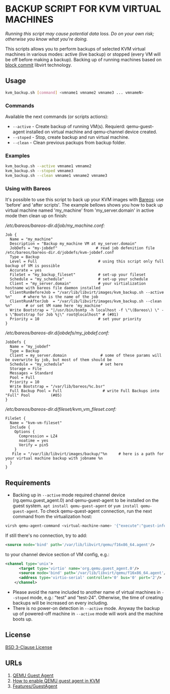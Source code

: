 # BACKUP SCRIPT FOR KVM VIRTUAL MACHINES

*Running this script may cause potential data loss. Do on your own risk; otherwise you know what you're doing.*

This scripts allows you to perform backups of selected KVM virtual machines in various modes: active (live backup) or
stopped (every VM will be off before making a backup). Backing up of running machines based on
[block commit](https://libvirt.org/kbase/internals/incremental-backup.html) libvirt technology.

## Usage

```bash
kvm_backup.sh [command] <vmname1 vmname2 vmname3 ... vmnameN>
```

### Commands

Available the next commands (or scripts actions):

- `--active` - Create backup of running VM(s). Requierd: qemu-guest-agent installed on virtual machine and qemu-channel
  device created.
- `--stoped` - Stop, create backup and run virtual machine.
- `--clean` - Clean previous packups from backup folder.

### Examples

```bash
kvm_backup.sh --active vmname1 vmname2
kvm_backup.sh --stoped vmname3
kvm_backup.sh --clean vmname1 vmname2 vmname3
```

### Using with Bareos

It's possible to use this script to back up your KVM images with [Bareos](https://www.bareos.com/): use 'before' and
'after scripts'. The example bellows shows you how to back up virtual machine named 'my_machine' from 'my_server.domain'
in active mode then clean up on finish:

*/etc/bareos/bareos-dir.d/job/my_machine.conf:*

```text
Job {
  Name = "my_machine"
  Description = "Backup my_machine VM at my_server.domain"
  JobDefs = "my-jobdef"                 # read job defenition file /etc/bareos/bareos-dir.d/jobdefs/kvm-jobdef.conf
  Type = Backup
  Level = Full                           # using this script only full backup of VM is possible
  Accurate = yes
  FileSet = "my_backup_fileset"          # set-up your fileset
  Schedule = "my_schedule"               # set-up your schedule
  Client = "my_server.domain"            # your virtialization hostname with bareos file daemon installed
  ClientRunBeforeJob = "/var/lib/libvirt/images/kvm_backup.sh --active %n"     # where %n is the name of the job
  ClientRunAfterJob  = "/var/lib/libvirt/images/kvm_backup.sh --clean %n"      # or set VM name here 'my_machine'
  Write Bootstrap = "|/usr/bin/bsmtp -h localhost -f \"\(Bareos\) \" -s \"Bootstrap for Job %j\" root@localhost" # (#01)
  Priority = 10                          # set your priority
}  
```

*/etc/bareos/bareos-dir.d/jobdefs/my_jobdef.conf:*

```text
JobDefs {
  Name = "my_jobdef"
  Type = Backup
  Client = my_server.domain               # some of these params will be overwrite by job, but most of them should be 
  Schedule = "my_schedule"                # set here
  Storage = File
  Messages = Standard
  Pool = Full
  Priority = 10
  Write Bootstrap = "/var/lib/bareos/%c.bsr"
  Full Backup Pool = Full                  # write Full Backups into "Full" Pool         (#05)
}
```

*/etc/bareos/bareos-dir.d/fileset/kvm_vm_fileset.conf:*

```text
FileSet {
  Name = "kvm-vm-fileset"
  Include {
    Options {
      Compression = LZ4
      noatime = yes
      Verify = pin5
    }
   File = "/var/lib/libvirt/images/backup/"%n     # here is a path for your virtual machine backup with jobname %n
  }
}
```

## Requirements

- Backing up in `--active` mode required channel device (rg.qemu.guest_agent.0) and qemu-guest-agent to be installed on
  the guest system. `apt install qemu-guest-agent` or `yum install qemu-guest-agent`. To check qemu-quest-agent
  connection, run the next command from the virtualization host:

```bash
virsh qemu-agent-command <virtual-machine-name> '{"execute":"guest-info"}'
```

If still there's no connection, try to add:

```xml
<source mode='bind' path='/var/lib/libvirt/qemu/f16x86_64.agent'/>
```

to your channel device section of VM config, e.g.:

```xml
<channel type='unix'>
      <target type='virtio' name='org.qemu.guest_agent.0'/>
      <source mode='bind' path='/var/lib/libvirt/qemu/f16x86_64.agent'/>
      <address type='virtio-serial' controller='0' bus='0' port='2'/>
    </channel>
```

- Please avoid the name included to another name of virtual machines in `--stoped` mode, e.g.: "test" and "test-24".
  Otherwise, the time of creating backups will be increased on every including.
- There is no power-on detection in `--active` mode. Anyway the backup up of powered-off machine in `--active` mode will
  work and the machine boots up.

## License

[BSD 3-Clause License](../../LICENSE)

## URLs

1. [QEMU Guest Agent](https://wiki.libvirt.org/page/Qemu_guest_agent)
2. [How to enable QEMU guest agent in KVM](https://access.redhat.com/solutions/732773)
3. [Features/GuestAgent](https://wiki.qemu.org/Features/GuestAgent)
